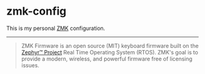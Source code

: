 # zmk-config

This is my personal [ZMK](https://zmkfirmware.dev/) configuration.

---

> ZMK Firmware is an open source (MIT) keyboard firmware built on the
> [Zephyr™ Project](https://zephyrproject.org/) Real Time Operating System
> (RTOS). ZMK's goal is to provide a modern, wireless, and powerful firmware
> free of licensing issues.
